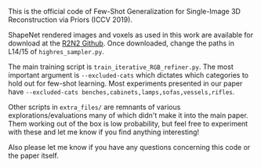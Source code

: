 This is the official code of Few-Shot Generalization for Single-Image 3D Reconstruction via Priors (ICCV 2019).

ShapeNet rendered images and voxels as used in this work are available for download at the [R2N2 Github](https://github.com/chrischoy/3D-R2N2#datasets).
Once downloaded, change the paths in L14/15 of `highres_sampler.py`.

The main training script is `train_iterative_RGB_refiner.py`. The most important argument is `--excluded-cats` which dictates which categories to hold out for few-shot learning.
Most experiments presented in our paper have `--excluded-cats benches,cabinets,lamps,sofas,vessels,rifles`.

Other scripts in `extra_files/` are remnants of various explorations/evaluations many of which didn't make it into the main paper. Them working out of the box is low probability, but feel free to experiment with these and let me know if you find anything interesting!

Also please let me know if you have any questions concerning this code or the paper itself.
